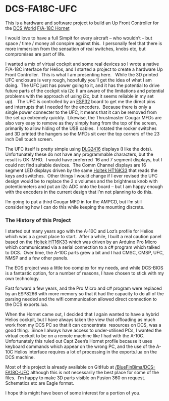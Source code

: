 # DCS-FA18C-UFC
This is a hardware and software project to build an Up Front Controller for the [DCS World](https://www.digitalcombatsimulator.com/en/products/world/) [F/A-18C Hornet](https://www.digitalcombatsimulator.com/en/products/planes/hornet/)

I would love to have a full Simpit for every aircraft – who
wouldn’t – but space / time / money all conspire against this.  I personally
feel that there is more immersion from the sensation of real switches, knobs
etc, but compromises are part of life.

I wanted a mix of virtual cockpit and some real devices so I
wrote a native F/A-18C interface for Helios, and I started a project to create
a hardware Up Front Controller.  This is what I am presenting here.   While the
3D printed UFC enclosure is very rough, hopefully you’ll get the idea of what I
am doing.  The UFC just has power going to it, and it has the potential to
drive future parts of the cockpit via i2c (I am aware of the limitations and
potential problems with the approach of using i2c, but it seems reliable in my
set up).   The UFC is controlled by an [ESP32](https://www.espressif.com/en/products/hardware/esp32-devkitc/overview) board to get me the direct pins
and interrupts that I needed for the encoders.  Because there is only a single
power connecter to the UFC, it means that it can be removed from the set up
extremely quickly.  Likewise, the Thrustmaster Cougar MFDs are also very easy
to remove as they simply hang from the top of the screen, primarily to allow
hiding of the USB cables.  I rotated the rocker switches and 3D printed the
hangers so the MFDs sit over the top corners of the 23 inch Dell touch screen.

The UFC itself is pretty simple using [DLG2416](https://www.mouser.co.uk/datasheet/2/311/00034171_0-1196319.pdf) displays (I
like the dots).  Unfortunately these do not have any programmable characters,
but the result is OK IMHO.  I would have preferred  16 and 7 segment displays,
but I could not find suitable devices.  The Comm Channel displays are 16
segment LED displays driven by the same [Holtek HT16K33](https://www.holtek.com/productdetail/-/vg/HT16K33) that reads the keys and
switches.  Other things I would change if I ever revised the UFC design would
be to replace the 2 x volumes and the brightness knob with potentiometers and
put an i2c ADC onto the board – but I am happy enough with the encoders in the
current design that I’m not planning to do this.

I’m going to put a third Cougar MFD in for the AMPCD, but
I’m still considering how I can do this while keeping the mounting discrete.

### The History of this Project

I started out many years ago with the A-10C and Loz’s
profile for Helios which was a a great place to start.  After a while, I built
a real caution panel based on the [Holtek HT16K33](https://www.holtek.com/productdetail/-/vg/HT16K33) which was driven by an Arduino
Pro Micro which communicated via a serial connection to a c# program which
talked to DCS.  Over time, the A-10C parts grew a bit and I had CMSC, CMSP,
UFC, NMSP and a few other panels.

The EOS project was a little too complex for my needs, and
while DCS-BIOS is a fantastic option, for a number of reasons, I have chosen to
stick with my own technology.

Fast forward a few years, and the Pro Micro and c# program
were replaced by an ESP8266 with more memory so that it had the capacity to do
all of the parsing needed and the wifi communication allowed direct connection
to the DCS exports.lua.

When the Hornet came out, I decided that I again wanted to
have a hybrid Helios cockpit, but I have always taken the view that offloading
as much work from my DCS PC so that it can concentrate  resources on DCS, was a
good thing.  Since I always have access to under-utilised PCs, I wanted the
virtual cockpit to be on a remote machine like I had with the A-10C. 
Unfortunately this ruled out Capt Zeen’s Hornet profile because it uses
keyboard commands which appear on the wrong PC, and the use of the A-10C Helios
interface requires a lot of processing in the exports.lua on the DCS machine.

Most of this project is already available on GitHub at <a
href="https://bluefinbima.github.io/DCS-FA18C-UFC/">/BlueFinBima/DCS-FA18C-UFC</a>
although this is not necessarily the best place for some of the files.  I’m
happy to make 3D parts visible on Fusion 360 on request.  Schematics etc are
Eagle format.
  
I hope this might have been of some interest for a portion
of you.
